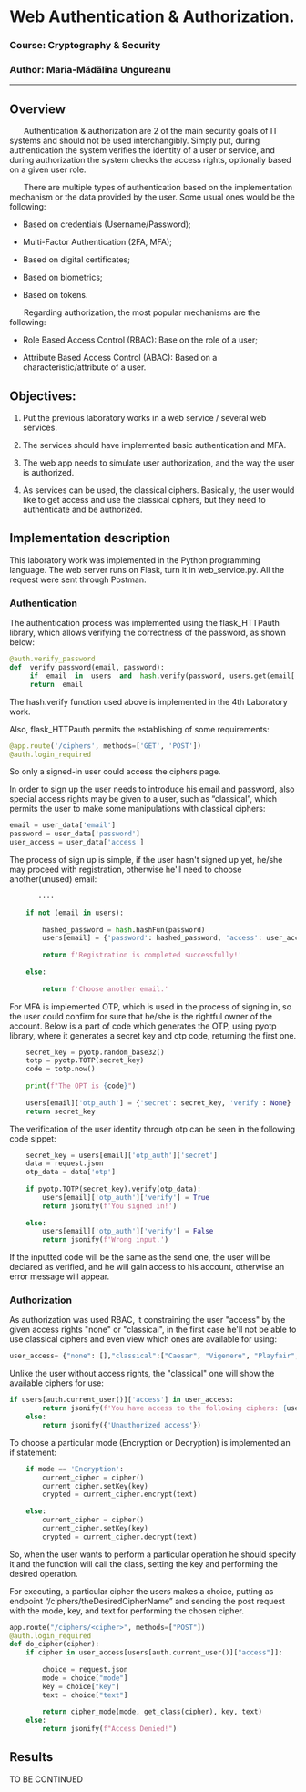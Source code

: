 ﻿
#  Web Authentication & Authorization.

###  Course: Cryptography & Security

### Author:  Maria-Mădălina Ungureanu

----

##  Overview

&ensp;&ensp;&ensp; Authentication & authorization are 2 of the main security goals of IT systems and should not be used interchangibly. Simply put, during authentication the system verifies the identity of a user or service, and during authorization the system checks the access rights, optionally based on a given user role.

&ensp;&ensp;&ensp; There are multiple types of authentication based on the implementation mechanism or the data provided by the user. Some usual ones would be the following:

- Based on credentials (Username/Password);

- Multi-Factor Authentication (2FA, MFA);

- Based on digital certificates;

- Based on biometrics;

- Based on tokens.

&ensp;&ensp;&ensp; Regarding authorization, the most popular mechanisms are the following:

- Role Based Access Control (RBAC): Base on the role of a user;

- Attribute Based Access Control (ABAC): Based on a characteristic/attribute of a user.

##  Objectives:

1. Put the previous laboratory works in a web service / several web services.

2. The services should have implemented basic authentication and MFA.

3. The web app needs to simulate user authorization, and the way the user is authorized.

4. As services can be used, the classical ciphers. Basically, the user would like to get access and use the classical ciphers, but they need to authenticate and be authorized.

## Implementation description

This laboratory work was implemented in the Python programming language. The web server runs on Flask, turn it in web_service.py.  All the request were sent through Postman.

### Authentication

The authentication process was implemented using the flask_HTTPauth library, which allows verifying the correctness of the password, as shown below:

```python
@auth.verify_password
def  verify_password(email, password):
     if  email  in  users  and  hash.verify(password, users.get(email['password']):
     return  email
```
The hash.verify function used above is implemented in the 4th Laboratory work.

Also, flask_HTTPauth permits the establishing of some requirements:

```python
@app.route('/ciphers', methods=['GET', 'POST'])
@auth.login_required
```
So only a signed-in user could access the ciphers page.

In order to sign up the user needs to introduce his email and password, also special access rights may be given to a user, such as “classical”,  which permits the user to make some manipulations with classical ciphers:

```python
email = user_data['email']
password = user_data['password']
user_access = user_data['access']
```
The process of sign up is simple, if the user hasn't signed up yet, he/she may proceed with registration, otherwise he'll need to choose another(unused) email:
```python
       ....
       
    if not (email in users):
                
        hashed_password = hash.hashFun(password)
        users[email] = {'password': hashed_password, 'access': user_access}
          
        return f'Registration is completed successfully!'
        
    else:
            
        return f'Choose another email.'

```

For MFA is implemented OTP, which is used in the process of signing in, so the user could confirm for sure that he/she is the rightful owner of the account. Below is a part of code which generates the OTP, using pyotp library, where it generates a secret key and otp code, returning the first one.

```python
    secret_key = pyotp.random_base32()
    totp = pyotp.TOTP(secret_key)
    code = totp.now()
    
    print(f"The OPT is {code}")
    
    users[email]['otp_auth'] = {'secret': secret_key, 'verify': None}
    return secret_key
```
The verification of the user identity through otp can be seen in the following code sippet:
```python
    secret_key = users[email]['otp_auth']['secret']
    data = request.json
    otp_data = data['otp']
    
    if pyotp.TOTP(secret_key).verify(otp_data):        
        users[email]['otp_auth']['verify'] = True
        return jsonify(f'You signed in!')
    
    else:     
        users[email]['otp_auth']['verify'] = False
        return jsonify(f'Wrong input.')

```

If the inputted code will be the same as the send one, the user will be declared as verified, and he will gain access to his account, otherwise an error message will appear.

### Authorization

As authorization was used RBAC, it constraining the user "access" by the given access rights "none" or  "classical", in the first case he'll not be able to use classical ciphers and even view which ones are available for using:

```python
user_access= {"none": [],"classical":["Caesar", "Vigenere", "Playfair", "Affine"]}
```
Unlike the user without access rights, the "classical" one will show the available ciphers for use:

```python
if users[auth.current_user()]['access'] in user_access:
        return jsonify(f'You have access to the following ciphers: {user_access[users[auth.current_user()]["access"]]}')       
    else: 
        return jsonify({'Unauthorized access'})
```

To choose a particular mode (Encryption or Decryption) is implemented an if statement:

```python
    if mode == 'Encryption':        
        current_cipher = cipher()
        current_cipher.setKey(key)
        crypted = current_cipher.encrypt(text)
        
    else:        
        current_cipher = cipher()
        current_cipher.setKey(key)
        crypted = current_cipher.decrypt(text)
```

So, when the user wants to perform a particular operation he should specify it and the function will call the class, setting the key and performing the desired operation.

For executing, a particular cipher the users makes a choice, putting as endpoint “/ciphers/theDesiredCipherName” and sending the post request with the mode, key, and text for performing the chosen cipher.

```python
app.route("/ciphers/<cipher>", methods=["POST"])
@auth.login_required
def do_cipher(cipher):
    if cipher in user_access[users[auth.current_user()]["access"]]:
    
        choice = request.json
        mode = choice["mode"]
        key = choice["key"]
        text = choice["text"]
        
        return cipher_mode(mode, get_class(cipher), key, text)
    else:
        return jsonify(f"Access Denied!")

```

## Results

TO BE CONTINUED
